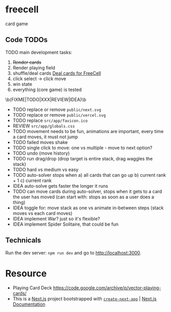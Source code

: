 # freecell

card game


## Code TODOs

TODO main development tasks:
1. ~~Render cards~~
1. Render playing field
1. shuffle/deal cards [Deal cards for FreeCell](https://rosettacode.org/wiki/Deal_cards_for_FreeCell)
1. click select -> click move
1. win state
1. everything (core game) is tested

\b(FIXME|TODO|XXX|REVIEW|IDEA)\b

- TODO replace or remove `public/next.svg`
- TODO replace or remove `public/vercel.svg`
- TODO replace `src/app/favicon.ico`
- REVIEW `src/app/globals.css`
- TODO movement needs to be fun, animations are important, every time a card moves, it must not jump
- TODO failed moves shake
- TODO single click to move: one vs multiple - move to next option?
- TODO undo (move history)
- TODO run drag/drop (drop target is entire stack, drag waggles the stack)
- TODO hard vs medium vs easy
- TODO auto-solver stops when a) all cards that can go up b) current rank + 1 c) current rank
- IDEA auto-solve gets faster the longer it runs
- TODO can move cards during auto-solver, stops when it gets to a card the user has moved (can start with: stops as soon as a user does a thing)
- IDEA toggle for: move stack as one vs animate in-between steps (stack moves vs each card moves)
- IDEA implement War? just so it's flexible?
- IDEA implement Spider Solitaire, that could be fun


## Technicals

Run the dev server: `npm run dev` and go to [http://localhost:3000](http://localhost:3000).


# Resource

- Playing Card Deck https://code.google.com/archive/p/vector-playing-cards/
- This is a [Next.js](https://nextjs.org/) project bootstrapped with [`create-next-app`](https://github.com/vercel/next.js/tree/canary/packages/create-next-app) | [Next.js Documentation](https://nextjs.org/docs)
